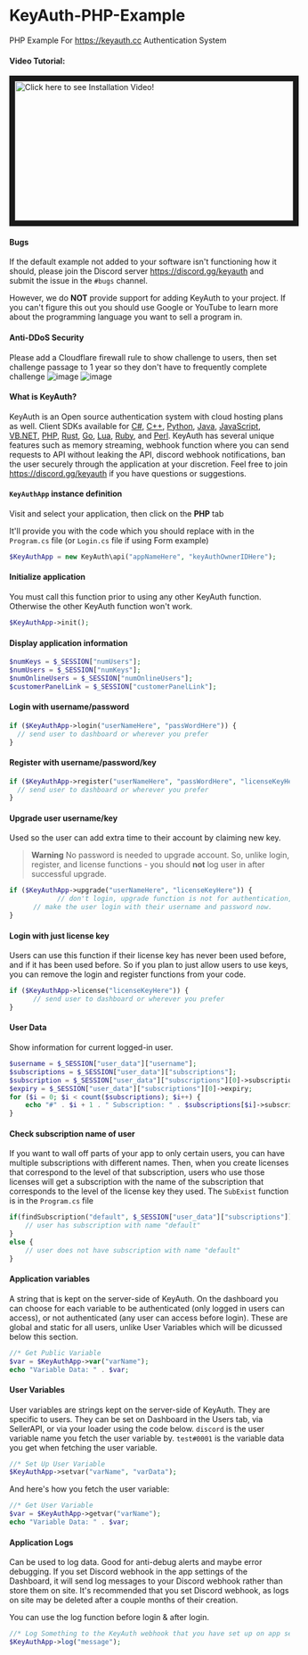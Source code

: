# KeyAuth-PHP-Example
PHP Example For https://keyauth.cc Authentication System

#### **Video Tutorial:**

<a href="http://www.youtube.com/watch?feature=player_embedded&v=hU6yXGR5R1Y
" target="_blank"><img src="https://i.imgur.com/IFHFaiI.png" 
alt="Click here to see Installation Video!" width="500" height="250" border="10" /></a>

#### **Bugs**

If the default example not added to your software isn't functioning how it should, please join the Discord server https://discord.gg/keyauth and submit the issue in the `#bugs` channel.

However, we do **NOT** provide support for adding KeyAuth to your project. If you can't figure this out you should use Google or YouTube to learn more about the programming language you want to sell a program in.

#### Anti-DDoS Security 

Please add a Cloudflare firewall rule to show challenge to users, then set challenge passage to 1 year so they don't have to frequently complete challenge
![image](https://user-images.githubusercontent.com/83034852/168191187-236e8be7-1b1c-4398-9360-462baa800fac.png)
![image](https://user-images.githubusercontent.com/83034852/168191204-d553f134-943b-466e-a98f-255fbab204c6.png)


#### **What is KeyAuth?**

KeyAuth is an Open source authentication system with cloud hosting plans as well. Client SDKs available for [C#](https://github.com/KeyAuth/KeyAuth-CSHARP-Example), [C++](https://github.com/KeyAuth/KeyAuth-CPP-Example), [Python](https://github.com/KeyAuth/KeyAuth-Python-Example), [Java](https://github.com/SprayDown/KeyAuth-JAVA-api), [JavaScript](https://github.com/mazkdevf/KeyAuth-JS-Example), [VB.NET](https://github.com/KeyAuth/KeyAuth-VB-Example), [PHP](https://github.com/KeyAuth/KeyAuth-PHP-Example), [Rust](https://github.com/KeyAuth/KeyAuth-Rust-Example), [Go](https://github.com/mazkdevf/KeyAuth-Go-Example), [Lua](https://github.com/mazkdevf/KeyAuth-Lua-Examples), [Ruby](https://github.com/mazkdevf/KeyAuth-Ruby-Example), and [Perl](https://github.com/mazkdevf/KeyAuth-Perl-Example). KeyAuth has several unique features such as memory streaming, webhook function where you can send requests to API without leaking the API, discord webhook notifications, ban the user securely through the application at your discretion. Feel free to join https://discord.gg/keyauth if you have questions or suggestions.

#### **`KeyAuthApp` instance definition**

Visit and select your application, then click on the **PHP** tab

It'll provide you with the code which you should replace with in the `Program.cs` file (or `Login.cs` file if using Form example)

```php
$KeyAuthApp = new KeyAuth\api("appNameHere", "keyAuthOwnerIDHere");
```

#### **Initialize application**

You must call this function prior to using any other KeyAuth function. Otherwise the other KeyAuth function won't work.

```php
$KeyAuthApp->init();
```

#### **Display application information**

```php
$numKeys = $_SESSION["numUsers"];
$numUsers = $_SESSION["numKeys"];
$numOnlineUsers = $_SESSION["numOnlineUsers"];
$customerPanelLink = $_SESSION["customerPanelLink"];
```

#### **Login with username/password**

```php
if ($KeyAuthApp->login("userNameHere", "passWordHere")) {
  // send user to dashboard or wherever you prefer
}
```

#### **Register with username/password/key**

```php
if ($KeyAuthApp->register("userNameHere", "passWordHere", "licenseKeyHere")) {
  // send user to dashboard or wherever you prefer
}
```

#### **Upgrade user username/key**

Used so the user can add extra time to their account by claiming new key.

> **Warning**
> No password is needed to upgrade account. So, unlike login, register, and license functions - you should **not** log user in after successful upgrade.

```php
if ($KeyAuthApp->upgrade("userNameHere", "licenseKeyHere")) {
			// don't login, upgrade function is not for authentication, it's simply for redeeming keys
      // make the user login with their username and password now.
}
```

#### **Login with just license key**

Users can use this function if their license key has never been used before, and if it has been used before. So if you plan to just allow users to use keys, you can remove the login and register functions from your code.

```php
if ($KeyAuthApp->license("licenseKeyHere")) {
      // send user to dashboard or wherever you prefer
}
```

#### **User Data**

Show information for current logged-in user.

```php
$username = $_SESSION["user_data"]["username"];
$subscriptions = $_SESSION["user_data"]["subscriptions"];
$subscription = $_SESSION["user_data"]["subscriptions"][0]->subscription;
$expiry = $_SESSION["user_data"]["subscriptions"][0]->expiry;
for ($i = 0; $i < count($subscriptions); $i++) {
    echo "#" . $i + 1 . " Subscription: " . $subscriptions[$i]->subscription . " - Subscription Expires: " . "<script>document.write(convertTimestamp(" . $subscriptions[$i]->expiry . "));</script>";
}
```

#### **Check subscription name of user**

If you want to wall off parts of your app to only certain users, you can have multiple subscriptions with different names. Then, when you create licenses that correspond to the level of that subscription, users who use those licenses will get a subscription with the name of the subscription that corresponds to the level of the license key they used. The `SubExist` function is in the `Program.cs` file

```php
if(findSubscription("default", $_SESSION["user_data"]["subscriptions"])) {
    // user has subscription with name "default"
}
else {
    // user does not have subscription with name "default"
}
```

#### **Application variables**

A string that is kept on the server-side of KeyAuth. On the dashboard you can choose for each variable to be authenticated (only logged in users can access), or not authenticated (any user can access before login). These are global and static for all users, unlike User Variables which will be dicussed below this section.

```php
//* Get Public Variable
$var = $KeyAuthApp->var("varName");
echo "Variable Data: " . $var;
```

#### **User Variables**

User variables are strings kept on the server-side of KeyAuth. They are specific to users. They can be set on Dashboard in the Users tab, via SellerAPI, or via your loader using the code below. `discord` is the user variable name you fetch the user variable by. `test#0001` is the variable data you get when fetching the user variable.

```php
//* Set Up User Variable
$KeyAuthApp->setvar("varName", "varData");
```

And here's how you fetch the user variable:

```php
//* Get User Variable
$var = $KeyAuthApp->getvar("varName");
echo "Variable Data: " . $var;
```

#### **Application Logs**

Can be used to log data. Good for anti-debug alerts and maybe error debugging. If you set Discord webhook in the app settings of the Dashboard, it will send log messages to your Discord webhook rather than store them on site. It's recommended that you set Discord webhook, as logs on site may be deleted after a couple months of their creation.

You can use the log function before login & after login.

```php
//* Log Something to the KeyAuth webhook that you have set up on app settings
$KeyAuthApp->log("message");
```
